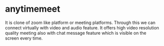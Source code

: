 # anytimemeet
It is clone of zoom like platform or meeting platforms. Through this we can connect virtually with video and audio feature. It offers high video resolution quality meeting also with chat message feature which is visible on the screen every time.
